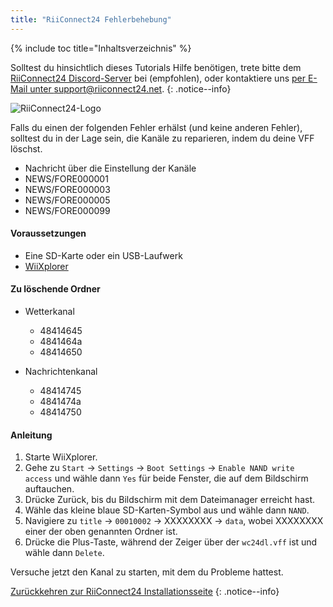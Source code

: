 ```yaml
---
title: "RiiConnect24 Fehlerbehebung"
---
```


{% include toc title="Inhaltsverzeichnis" %}

Solltest du hinsichtlich dieses Tutorials Hilfe benötigen, trete bitte dem [RiiConnect24 Discord-Server](https://discord.gg/b4Y7jfD) bei (empfohlen), oder kontaktiere uns [per E-Mail unter support@riiconnect24.net](mailto:support@riiconnect24.net).
{: .notice--info}

![RiiConnect24-Logo](/images/WiiRC24Logo.jpg)

Falls du einen der folgenden Fehler erhälst (und keine anderen Fehler), solltest du in der Lage sein, die Kanäle zu reparieren, indem du deine VFF löschst.

+ Nachricht über die Einstellung der Kanäle
+ NEWS/FORE000001
+ NEWS/FORE000003
+ NEWS/FORE000005
+ NEWS/FORE000099

#### Voraussetzungen
* Eine SD-Karte oder ein USB-Laufwerk
* [WiiXplorer](https://sourceforge.net/projects/wiixplorer/files/latest/download)

#### Zu löschende Ordner

+ Wetterkanal
  + 48414645
  + 4841464a
  + 48414650

+ Nachrichtenkanal
  + 48414745
  + 4841474a
  + 48414750

#### Anleitung

1. Starte WiiXplorer.
2. Gehe zu `Start` -> `Settings` -> `Boot Settings` -> `Enable NAND write access` und wähle dann `Yes` für beide Fenster, die auf dem Bildschirm auftauchen.
3. Drücke Zurück, bis du Bildschirm mit dem Dateimanager erreicht hast.
4. Wähle das kleine blaue SD-Karten-Symbol aus und wähle dann `NAND`.
5. Navigiere zu `title` -> `00010002` -> XXXXXXXX -> `data`, wobei XXXXXXXX einer der oben genannten Ordner ist.
6. Drücke die Plus-Taste, während der Zeiger über der `wc24dl.vff` ist und wähle dann `Delete`.

Versuche jetzt den Kanal zu starten, mit dem du Probleme hattest.

[Zurückkehren zur RiiConnect24 Installationsseite](riiconnect24)
{: .notice--info}
